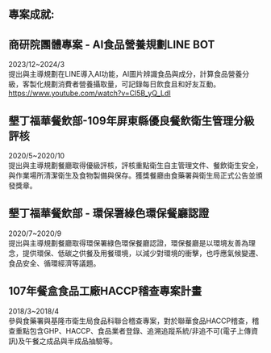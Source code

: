 ## 專案成就:

## 商研院團體專案 - AI食品營養規劃LINE BOT  
2023/12~2024/3  
提出與主導規劃在LINE導入AI功能，AI圖片辨識食品與成分，計算食品營養分級，客製化規劃消費者營養攝取量，可記錄每日飲食且和好友互動。  
https://www.youtube.com/watch?v=Cl5B_yQ_LdI  
  
## 墾丁福華餐飲部-109年屏東縣優良餐飲衛生管理分級評核  
2020/5~2020/10  
提出與主導規劃餐廳取得優級評核，評核重點衛生自主管理文件、餐飲衛生安全，與作業場所清潔衛生及食物製備與保存。獲獎餐廳由食藥署與衛生局正式公告並頒發獎章。  

  
## 墾丁福華餐飲部 - 環保署綠色環保餐廳認證
2020/7~2020/9  
提出與主導規劃餐廳取得環保署綠色環保餐廳認證，環保餐廳是以環境友善為理念，提供環保、低碳之供餐及用餐環境，以減少對環境的衝擊，也呼應氣候變遷、食品安全、循環經濟等議題。

  
## 107年餐盒食品工廠HACCP稽查專案計畫
2018/3~2018/4  
參與食藥署與基隆市衛生局食品科聯合稽查專案，對於聯華食品HACCP稽查，稽查重點包含GHP、HACCP、食品業者登錄、追溯追蹤系統/非追不可(電子上傳資訊)及午餐之成品與半成品抽驗等。

